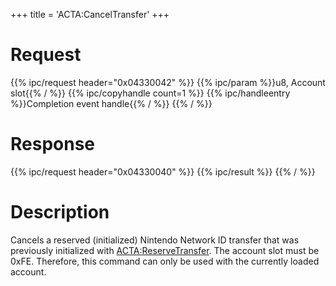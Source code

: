 +++
title = 'ACTA:CancelTransfer'
+++

# Request

{{% ipc/request header="0x04330042" %}}
{{% ipc/param %}}u8, Account slot{{% / %}}
{{% ipc/copyhandle count=1 %}}
{{% ipc/handleentry %}}Completion event handle{{% / %}}
{{% / %}}

# Response

{{% ipc/request header="0x04330040" %}}
{{% ipc/result %}}
{{% / %}}

# Description

Cancels a reserved (initialized) Nintendo Network ID transfer that was previously initialized with [ACTA:ReserveTransfer](ACTA:ReserveTransfer "wikilink"). The account slot must be 0xFE. Therefore, this command can only be used with the currently loaded account.
